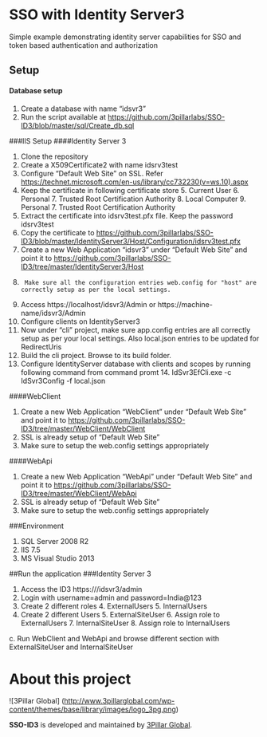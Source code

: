 # SSO with Identity Server3
Simple example demonstrating identity server capabilities for SSO and token based authentication and authorization

## Setup
#### Database setup
1. Create a database with name “idsvr3”
2. Run the script available at https://github.com/3pillarlabs/SSO-ID3/blob/master/sql/Create_db.sql

###IIS Setup
####Identity Server 3
1.	Clone the repository
2.	Create a X509Certificate2 with name idsrv3test
3.	Configure “Default Web Site” on SSL. Refer https://technet.microsoft.com/en-us/library/cc732230(v=ws.10).aspx
4.	Keep the certificate in following certificate store
    5.	Current User
        6. Personal
        7. Trusted Root Certification Authority
    8. Local Computer 
        9. Personal
        7. Trusted Root Certification Authority
5.	Extract the certificate into idsrv3test.pfx file. Keep the password idsrv3test
6.	Copy the certificate to https://github.com/3pillarlabs/SSO-ID3/blob/master/IdentityServer3/Host/Configuration/idsrv3test.pfx
7.	Create a new  Web Application “idsvr3” under “Default Web Site” and point it to
https://github.com/3pillarlabs/SSO-ID3/tree/master/IdentityServer3/Host
8.      Make sure all the configuration entries web.config for "host" are correctly setup as per the local settings.
9.	Access https://localhost/idsvr3/Admin or https://machine-name/idsvr3/Admin 
10.	Configure clients on IdentityServer3
  11.	Now under “cli” project, make sure app.config entries are all correctly setup as per your local settings. Also local.json entries to be updated for RedirectUris
  12.	Build the cli project. Browse to its build folder. 
  13.	Configure IdentityServer database with clients and scopes by running following command from command promt
    14. IdSvr3EfCli.exe -c IdSvr3Config -f local.json
	
####WebClient

1.	Create a new  Web Application “WebClient” under “Default Web Site” and point it to
https://github.com/3pillarlabs/SSO-ID3/tree/master/WebClient/WebClient
2.	SSL is already setup of  “Default Web Site” 
3.	Make sure to setup the web.config settings appropriately

####WebApi
1. Create a new  Web Application “WebApi” under “Default Web Site” and point it to
https://github.com/3pillarlabs/SSO-ID3/tree/master/WebClient/WebApi
2. SSL is already setup of  “Default Web Site” 
3. Make sure to setup the web.config settings appropriately

###Environment
1.	SQL Server 2008 R2
2.	IIS 7.5
3.	MS Visual Studio 2013

##Run the application
###Identity Server 3
1.	Access the ID3 https://<machinename>/idsvr3/admin
2.	Login with username=admin and password=India@123
3.	Create 2 different roles
    4.	ExternalUsers
    5.	InternalUsers
4.	Create 2 different Users
    5.	ExternalSiteUser
        6.	Assign role to ExternalUsers
    7.	InternalSiteUser
        8.	Assign role to InternalUsers

c.	Run WebClient and WebApi and browse different section with ExternalSiteUser and InternalSiteUser

# About this project

![3Pillar Global] (http://www.3pillarglobal.com/wp-content/themes/base/library/images/logo_3pg.png)

**SSO-ID3** is developed and maintained by [3Pillar Global](http://www.3pillarglobal.com/).
